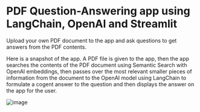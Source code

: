 # PDF Question-Answering app using LangChain, OpenAI and Streamlit

Upload your own PDF document to the app and ask questions to get answers from the PDF contents.

Here is a snapshot of the app. A PDF file is given to the app, then the app searches the contents of the PDF document using Semantic Search with OpenAI embeddings, then passes over the most relevant smaller pieces of information from the document to the OpenAI model using LangChain to formulate a cogent answer to the question and then displays the answer on the app for the user. 

![image](https://user-images.githubusercontent.com/109064198/236665163-e1f760e7-ef29-4623-ae3c-62bba390e6c8.png)
